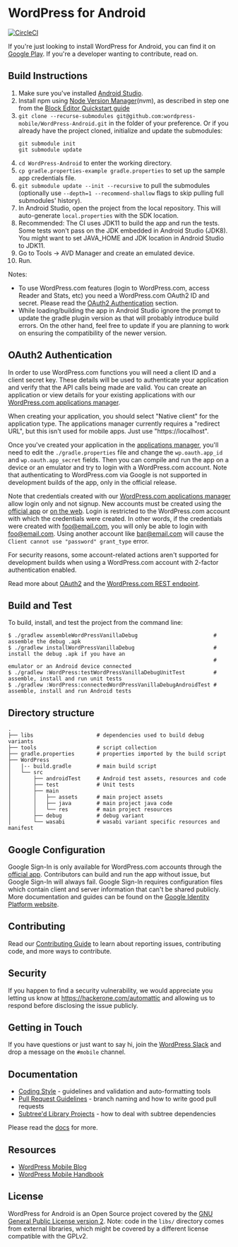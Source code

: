 # WordPress for Android #


[![CircleCI](https://circleci.com/gh/wordpress-mobile/WordPress-Android.svg?style=svg)](https://circleci.com/gh/wordpress-mobile/WordPress-Android)

If you're just looking to install WordPress for Android, you can find
it on [Google Play](https://play.google.com/store/apps/details?id=org.wordpress.android&referrer=utm_source%3Dgithub%26utm_medium%3Dwebsite). If you're a developer wanting to contribute, read on.


## Build Instructions ##

1. Make sure you've installed [Android Studio](https://developer.android.com/studio/index.html).
1. Install npm using [Node Version Manager](https://github.com/nvm-sh/nvm)(nvm), as described in step one from the [Block Editor Quickstart guide](https://developer.wordpress.org/block-editor/tutorials/devenv/#quickstart)
1. `git clone --recurse-submodules git@github.com:wordpress-mobile/WordPress-Android.git` in the folder of your preference.
Or if you already have the project cloned, initialize and update the submodules:
    ```
    git submodule init
    git submodule update
    ```
1. `cd WordPress-Android` to enter the working directory.
1. `cp gradle.properties-example gradle.properties` to set up the sample app credentials file.
1. `git submodule update --init --recursive`  to pull the submodules (optionally use `--depth=1 --recommend-shallow` flags to skip pulling full submodules' history).
1. In Android Studio, open the project from the local repository. This will auto-generate `local.properties` with the SDK location.
1. Recommended: The CI uses JDK11 to build the app and run the tests. Some tests won't pass on the JDK embedded in Android Studio (JDK8). You might want to set JAVA_HOME and JDK location in Android Studio to JDK11.
1. Go to Tools → AVD Manager and create an emulated device.
1. Run.

Notes:

* To use WordPress.com features (login to WordPress.com, access Reader and Stats, etc) you need a WordPress.com OAuth2 ID and secret. Please read the [OAuth2 Authentication](#oauth2-authentication) section.
* While loading/building the app in Android Studio ignore the prompt to update the gradle plugin version as that will probably introduce build errors. On the other hand, feel free to update if you are planning to work on ensuring the compatibility of the newer version.


## OAuth2 Authentication ##

In order to use WordPress.com functions you will need a client ID and
a client secret key. These details will be used to authenticate your
application and verify that the API calls being made are valid. You can
create an application or view details for your existing applications with
our [WordPress.com applications manager][5].

When creating your application, you should select "Native client" for the
application type. The applications manager currently requires a "redirect URL",
but this isn't used for mobile apps. Just use "https://localhost".

Once you've created your application in the [applications manager][5], you'll
need to edit the `./gradle.properties` file and change the
`wp.oauth.app_id` and `wp.oauth.app_secret` fields. Then you can compile and
run the app on a device or an emulator and try to login with a WordPress.com
account. Note that authenticating to WordPress.com via Google is not supported
in development builds of the app, only in the official release.

Note that credentials created with our [WordPress.com applications manager][5]
allow login only and not signup. New accounts must be created using the [official app][1]
or [on the web](https://wordpress.com/start). Login is restricted to the WordPress.com
account with which the credentials were created. In other words, if the credentials
were created with foo@email.com, you will only be able to login with foo@email.com.
Using another account like bar@email.com will cause the `Client cannot use "password" grant_type` error.

For security reasons, some account-related actions aren't supported for development
builds when using a WordPress.com account with 2-factor authentication enabled.

Read more about [OAuth2][6] and the [WordPress.com REST endpoint][7].

## Build and Test ##

To build, install, and test the project from the command line:

    $ ./gradlew assembleWordPressVanillaDebug                        # assemble the debug .apk
    $ ./gradlew installWordPressVanillaDebug                         # install the debug .apk if you have an
                                                                     # emulator or an Android device connected
    $ ./gradlew :WordPress:testWordPressVanillaDebugUnitTest         # assemble, install and run unit tests
    $ ./gradlew :WordPress:connectedWordPressVanillaDebugAndroidTest # assemble, install and run Android tests

## Directory structure ##
    .
    ├── libs                    # dependencies used to build debug variants
    ├── tools                   # script collection
    ├── gradle.properties       # properties imported by the build script
    ├── WordPress
    │   |-- build.gradle        # main build script
    │   └── src
    │       ├── androidTest     # Android test assets, resources and code
    │       ├── test            # Unit tests
    │       ├── main
    │       │   ├── assets      # main project assets
    │       │   ├── java        # main project java code
    │       │   └── res         # main project resources
    │       ├── debug           # debug variant
    │       └── wasabi          # wasabi variant specific resources and manifest

## Google Configuration ##

Google Sign-In is only available for WordPress.com accounts through the [official app][1].
Contributors can build and run the app without issue, but Google Sign-In will always fail.
Google Sign-In requires configuration files which contain client and server information
that can't be shared publicly. More documentation and guides can be found on the
[Google Identity Platform website][8].

## Contributing

Read our [Contributing Guide](CONTRIBUTING.md) to learn about reporting issues, contributing code, and more ways to contribute.

## Security

If you happen to find a security vulnerability, we would appreciate you letting us know at https://hackerone.com/automattic and allowing us to respond before disclosing the issue publicly.

## Getting in Touch

If you have questions or just want to say hi, join the [WordPress Slack](https://chat.wordpress.org) and drop a message on the `#mobile` channel.

## Documentation

- [Coding Style](docs/coding-style.md) - guidelines and validation and auto-formatting tools
- [Pull Request Guidelines](docs/pull-request-guidelines.md) - branch naming and how to write good pull requests
- [Subtree'd Library Projects](docs/subtreed-library-projects.md) - how to deal with subtree dependencies

Please read the [docs](docs/) for more.

## Resources

- [WordPress Mobile Blog](http://make.wordpress.org/mobile)
- [WordPress Mobile Handbook](http://make.wordpress.org/mobile/handbook/)

## License ##

WordPress for Android is an Open Source project covered by the
[GNU General Public License version 2](LICENSE.md). Note: code
in the `libs/` directory comes from external libraries, which might
be covered by a different license compatible with the GPLv2.

[1]: https://play.google.com/store/apps/details?id=org.wordpress.android
[3]: http://developer.android.com/sdk/installing/studio.html
[4]: https://make.wordpress.org/chat/
[5]: https://developer.wordpress.com/apps/
[6]: https://developer.wordpress.com/docs/oauth2/
[7]: https://developer.wordpress.com/docs/api/
[8]: https://developers.google.com/identity/
